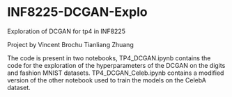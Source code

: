 # INF8225-DCGAN-Explo
Exploration of DCGAN for tp4 in INF8225

Project by
Vincent Brochu
Tianliang Zhuang

The code is present in two notebooks,
TP4_DCGAN.ipynb contains the code for the exploration of the hyperparameters of the DCGAN on the digits and fashion MNIST datasets.
TP4_DCGAN_Celeb.ipynb contains a modified version of the other notebook used to train the models on the CelebA dataset.

